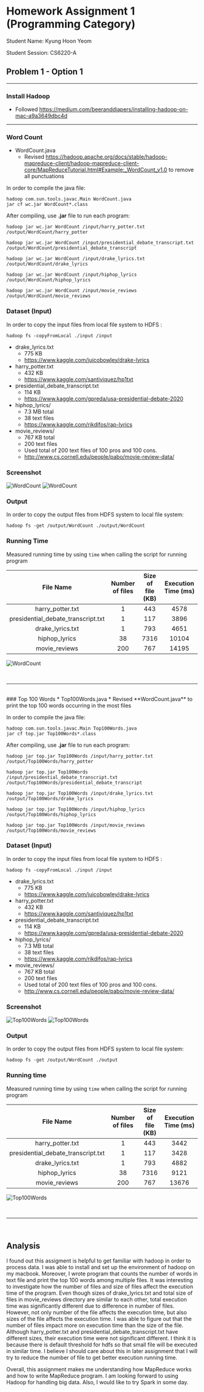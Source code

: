 # Homework Assignment 1 (Programming Category)
Student Name: Kyung Hoon Yeom

Student Session: CS6220-A
## Problem 1 - Option 1


---
### Install Hadoop

* Followed https://medium.com/beeranddiapers/installing-hadoop-on-mac-a9a3649dbc4d

---
### Word Count
* WordCount.java
   * Revised https://hadoop.apache.org/docs/stable/hadoop-mapreduce-client/hadoop-mapreduce-client-core/MapReduceTutorial.html#Example:_WordCount_v1.0 to remove all punctuations

In order to compile the java file:

    hadoop com.sun.tools.javac.Main WordCount.java
    jar cf wc.jar WordCount*.class

After compiling, use __.jar__ file to run each program:

    hadoop jar wc.jar WordCount /input/harry_potter.txt /output/WordCount/harry_potter

    hadoop jar wc.jar WordCount /input/presidential_debate_transcript.txt /output/WordCount/presidential_debate_transcript

    hadoop jar wc.jar WordCount /input/drake_lyrics.txt /output/WordCount/drake_lyrics

    hadoop jar wc.jar WordCount /input/hiphop_lyrics /output/WordCount/hiphop_lyrics

    hadoop jar wc.jar WordCount /input/movie_reviews /output/WordCount/movie_reviews


### Dataset (Input)
In order to copy the input files from local file system to HDFS :

    hadoop fs -copyFromLocal ./input /input

* drake_lyrics.txt
    - 775 KB
    - https://www.kaggle.com/juicobowley/drake-lyrics
* harry_potter.txt
    - 432 KB
    - https://www.kaggle.com/santiviquez/hp1txt
* presidential_debate_transcript.txt
    - 114 KB
    - https://www.kaggle.com/gpreda/usa-presidential-debate-2020
* hiphop_lyrics/
    - 7.3 MB total
    - 38 text files
    - https://www.kaggle.com/rikdifos/rap-lyrics
* movie_reviews/
    - 767 KB total
    - 200 text files
    - Used total of 200 text files of 100 pros and 100 cons.
    * http://www.cs.cornell.edu/people/pabo/movie-review-data/

### Screenshot

![WordCount](./screenshot/WordCount.png)
![WordCount](./screenshot/WordCountOutput.png)

### Output
In order to copy the output files from HDFS system to local file system:

    hadoop fs -get /output/WordCount ./output/WordCount

### Running Time
Measured running time by using `time` when calling the script for running program

| File Name                          | Number of files | Size of file (KB) | Execution Time (ms) |
| :--------------------------------: | :-------------: | :---------------: | :-----------------: |
| harry_potter.txt                   | 1               | 443               | 4578                |
| presidential_debate_transcript.txt | 1               | 117               | 3896                |
| drake_lyrics.txt                   | 1               | 793               | 4651                |
| hiphop_lyrics                      | 38              | 7316              | 10104               |
| movie_reviews                      | 200             | 767               | 14195               |

![WordCount](./screenshot/Chart.png)

<br />

---
<br />
### Top 100 Words
*  Top100Words.java
    * Revised **WordCount.java** to print the top 100 words occurring in the most files

In order to compile the java file:

    hadoop com.sun.tools.javac.Main Top100Words.java
    jar cf top.jar Top100Words*.class

After compiling, use __.jar__ file to run each program:

    hadoop jar top.jar Top100Words /input/harry_potter.txt /output/Top100Words/harry_potter

    hadoop jar top.jar Top100Words /input/presidential_debate_transcript.txt /output/Top100Words/presidential_debate_transcript

    hadoop jar top.jar Top100Words /input/drake_lyrics.txt /output/Top100Words/drake_lyrics

    hadoop jar top.jar Top100Words /input/hiphop_lyrics /output/Top100Words/hiphop_lyrics

    hadoop jar top.jar Top100Words /input/movie_reviews /output/Top100Words/movie_reviews

### Dataset (Input)
In order to copy the input files from local file system to HDFS :

    hadoop fs -copyFromLocal ./input /input

* drake_lyrics.txt
    - 775 KB
    - https://www.kaggle.com/juicobowley/drake-lyrics
* harry_potter.txt
    - 432 KB
    - https://www.kaggle.com/santiviquez/hp1txt
* presidential_debate_transcript.txt
    - 114 KB
    - https://www.kaggle.com/gpreda/usa-presidential-debate-2020
* hiphop_lyrics/
    - 7.3 MB total
    - 38 text files
    - https://www.kaggle.com/rikdifos/rap-lyrics
* movie_reviews/
    - 767 KB total
    - 200 text files
    - Used total of 200 text files of 100 pros and 100 cons.
    * http://www.cs.cornell.edu/people/pabo/movie-review-data/

### Screenshot
![Top100Words](./screenshot/Top100Words.png)
![Top100Words](./screenshot/Top100WordsOutput.png)

### Output
In order to copy the output files from HDFS system to local file system:

    hadoop fs -get /output/WordCount ./output


### Running time

Measured running time by using `time` when calling the script for running program

| File Name                          | Number of files | Size of file (KB) | Execution Time (ms) |
| :--------------------------------: | :-------------: | :---------------: | :-----------------: |
| harry_potter.txt                   | 1               | 443               | 3442                |
| presidential_debate_transcript.txt | 1               | 117               | 3428                |
| drake_lyrics.txt                   | 1               | 793               | 4882                |
| hiphop_lyrics                      | 38              | 7316              | 9121                |
| movie_reviews                      | 200             | 767               | 13676               |

![Top100Words](./screenshot/Chart2.png)

<br />

---
<br />

## Analysis
I found out this assigment is helpful to get familiar with hadoop in order to process data. I was able to install and set up the environment of hadoop on my macbook. Moreover, I wrote program that counts the number of words in text file and print the top 100 words among multiple files. It was interesting to investigate how the number of files and size of files affect the execution time of the program. Even though sizes of  drake_lyrics.txt and total size of files in movie_reviews directory are similar to each other, total execution time was significantly different due to difference in number of files. However, not only number of the file affects the execution time, but also sizes of the file affects the execution time. I was able to figure out that the number of files impact more on execution time than the size of the file. Although harry_potter.txt and presidential_debate_transcript.txt have different sizes, their execution time were not significant different. I think it is because there is default threshold for hdfs so that small file will be executed in similar time. I believe I should care about this in later assignment that I will try to reduce the number of file to get better execution running time.

Overall, this assignment makes me understanding how MapReduce works and how to write MapReduce program. I am looking forward to using Hadoop for handling big data. Also, I would like to try Spark in some day.
